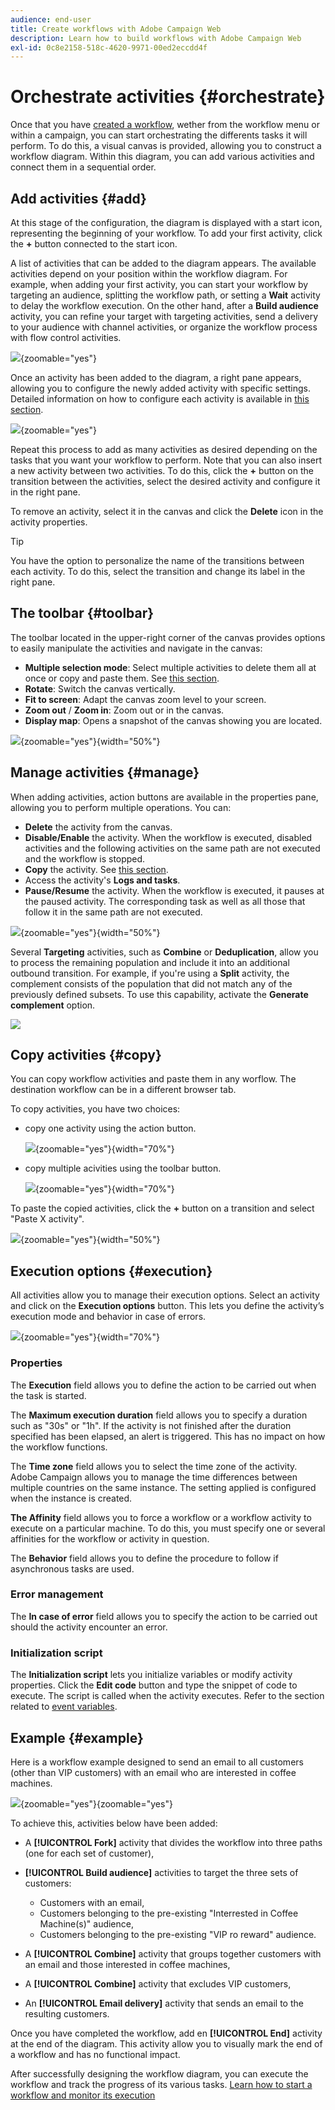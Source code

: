 ```yaml
---
audience: end-user
title: Create workflows with Adobe Campaign Web
description: Learn how to build workflows with Adobe Campaign Web
exl-id: 0c8e2158-518c-4620-9971-00ed2eccdd4f
---
```

# Orchestrate activities {#orchestrate}

Once that you have [created a workflow](create-workflow.md), wether from the workflow menu or within a campaign, you can start orchestrating the differents tasks it will perform. To do this, a visual canvas is provided, allowing you to construct a workflow diagram. Within this diagram, you can add various activities and connect them in a sequential order.

## Add activities {#add}

At this stage of the configuration, the diagram is displayed with a start icon, representing the beginning of your workflow. To add your first activity, click the **+** button connected to the start icon.

A list of activities that can be added to the diagram appears. The available activities depend on your position within the workflow diagram. For example, when adding your first activity, you can start your workflow by targeting an audience, splitting the workflow path, or setting a **Wait** activity to delay the workflow execution. On the other hand, after a **Build audience** activity, you can refine your target with targeting activities, send a delivery to your audience with channel activities, or organize the workflow process with flow control activities.

![](assets/workflow-start.png){zoomable="yes"}

Once an activity has been added to the diagram, a right pane appears, allowing you to configure the newly added activity with specific settings. Detailed information on how to configure each activity is available in [this section](activities/about-activities.md).

![](assets/workflow-configure-activities.png){zoomable="yes"}

Repeat this process to add as many activities as desired depending on the tasks that you want your workflow to perform. Note that you can also insert a new activity between two activities. To do this, click the **+** button on the transition between the activities, select the desired activity and configure it in the right pane.

To remove an activity, select it in the canvas and click the **Delete** icon in the activity properties.

>[!TIP]
>
>You have the option to personalize the name of the transitions between each activity. To do this, select the transition and change its label in the right pane.

## The toolbar {#toolbar}

The toolbar located in the upper-right corner of the canvas provides options to easily manipulate the activities and navigate in the canvas:

* **Multiple selection mode**: Select multiple activities to delete them all at once or copy and paste them. See [this section](#copy).
* **Rotate**: Switch the canvas vertically.
* **Fit to screen**: Adapt the canvas zoom level to your screen.
* **Zoom out** / **Zoom in**: Zoom out or in the canvas.
* **Display map**: Opens a snapshot of the canvas showing you are located.

![](assets/workflow-toolbar.png){zoomable="yes"}{width="50%"}

## Manage activities {#manage}

When adding activities, action buttons are available in the properties pane, allowing you to perform multiple operations. You can:

* **Delete** the activity from the canvas.
* **Disable/Enable** the activity. When the workflow is executed, disabled activities and the following activities on the same path are not executed and the workflow is stopped.
* **Copy** the activity. See [this section](#copy).
* Access the activity's **Logs and tasks**.
* **Pause/Resume** the activity. When the workflow is executed, it pauses at the paused activity. The corresponding task as well as all those that follow it in the same path are not executed.

![](assets/activity-action.png){zoomable="yes"}{width="50%"}

Several **Targeting** activities, such as **Combine** or **Deduplication**, allow you to process the remaining population and include it into an additional outbound transition. For example, if you're using a **Split** activity, the complement consists of the population that did not match any of the previously defined subsets. To use this capability, activate the **Generate complement** option. 

![](assets/workflow-split-complement.png)

## Copy activities {#copy}

You can copy workflow activities and paste them in any worflow. The destination workflow can be in a different browser tab. 

To copy activities, you have two choices:

* copy one activity using the action button.

    ![](assets/workflow-copy.png){zoomable="yes"}{width="70%"}

* copy multiple acivities using the toolbar button.

    ![](assets/workflow-copy-2.png){zoomable="yes"}{width="70%"}

To paste the copied activities, click the **+** button on a transition and select "Paste X activity". 

![](assets/workflow-copy-3.png){zoomable="yes"}{width="50%"}

## Execution options {#execution}

All activities allow you to manage their execution options. Select an activity and click on the **Execution options** button. This lets you define the activity’s execution mode and behavior in case of errors.

![](assets/workflow-execution-options.png){zoomable="yes"}{width="70%"}

### Properties

The **Execution** field allows you to define the action to be carried out when the task is started.

The **Maximum execution duration** field allows you to specify a duration such as "30s" or "1h". If the activity is not finished after the duration specified has been elapsed, an alert is triggered. This has no impact on how the workflow functions.

The **Time zone** field allows you to select the time zone of the activity. Adobe Campaign allows you to manage the time differences between multiple countries on the same instance. The setting applied is configured when the instance is created.

**The Affinity** field allows you to force a workflow or a workflow activity to execute on a particular machine. To do this, you must specify one or several affinities for the workflow or activity in question.

The **Behavior** field allows you to define the procedure to follow if asynchronous tasks are used.

### Error management

The **In case of error** field allows you to specify the action to be carried out should the activity encounter an error.

### Initialization script

The **Initialization script** lets you initialize variables or modify activity properties. Click the **Edit code** button and type the snippet of code to execute. The script is called when the activity executes. Refer to the section related to [event variables](../workflows/event-variables.md).

## Example {#example}

Here is a workflow example designed to send an email to all customers (other than VIP customers) with an email who are interested in coffee machines.

![](assets/workflow-example.png){zoomable="yes"}{zoomable="yes"}

To achieve this, activities below have been added:

* A **[!UICONTROL Fork]** activity that divides the workflow into three paths (one for each set of customer),
* **[!UICONTROL Build audience]** activities to target the three sets of customers:

    * Customers with an email,
    * Customers belonging to the pre-existing "Interrested in Coffee Machine(s)" audience,
    * Customers belonging to the pre-existing "VIP ro reward" audience.

* A **[!UICONTROL Combine]** activity that groups together customers with an email and those interested in coffee machines,
* A **[!UICONTROL Combine]** activity that excludes VIP customers,
* An **[!UICONTROL Email delivery]** activity that sends an email to the resulting customers. 

Once you have completed the workflow, add en **[!UICONTROL End]** activity at the end of the diagram. This activity allow you to visually mark the end of a workflow and has no functional impact.

After successfully designing the workflow diagram, you can execute the workflow and track the progress of its various tasks. [Learn how to start a workflow and monitor its execution](start-monitor-workflows.md)
